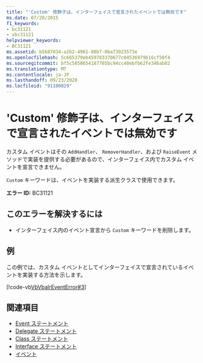 ```yaml
---
title: "'Custom' 修飾子は、インターフェイスで宣言されたイベントでは無効です"
ms.date: 07/20/2015
f1_keywords:
- bc31121
- vbc31121
helpviewer_keywords:
- BC31121
ms.assetid: b5687034-a2b2-4961-88b7-0ba73023573e
ms.openlocfilehash: 5c665379eb459783370677c04536979b16cf50f4
ms.sourcegitcommit: bf5c5850654187705bc94cc40ebfb62fe346ab02
ms.translationtype: MT
ms.contentlocale: ja-JP
ms.lasthandoff: 09/23/2020
ms.locfileid: "91100829"
---
```

# <a name="custom-modifier-is-not-valid-on-events-declared-in-interfaces"></a>'Custom' 修飾子は、インターフェイスで宣言されたイベントでは無効です

カスタム イベントはその `AddHandler`、 `RemoverHandler`、および `RaiseEvent` メソッドで実装を提供する必要があるので、インターフェイス内でカスタム イベントを宣言できません。  
  
 `Custom` キーワードは、イベントを実装する派生クラスで使用できます。  
  
 **エラー ID:** BC31121  
  
## <a name="to-correct-this-error"></a>このエラーを解決するには  
  
- インターフェイス内のイベント宣言から `Custom` キーワードを削除します。  
  
## <a name="example"></a>例  

 この例では、カスタム イベントとしてインターフェイスで宣言されているイベントを実装する方法を示します。  
  
 [!code-vb[VbVbalrEventError#3](~/samples/snippets/visualbasic/VS_Snippets_VBCSharp/VbVbalrEventError/VB/VbVbalrEventError.vb#3)]  
  
## <a name="see-also"></a>関連項目

- [Event ステートメント](../language-reference/statements/event-statement.md)
- [Delegate ステートメント](../language-reference/statements/delegate-statement.md)
- [Class ステートメント](../language-reference/statements/class-statement.md)
- [Interface ステートメント](../language-reference/statements/interface-statement.md)
- [イベント](../programming-guide/language-features/events/index.md)
